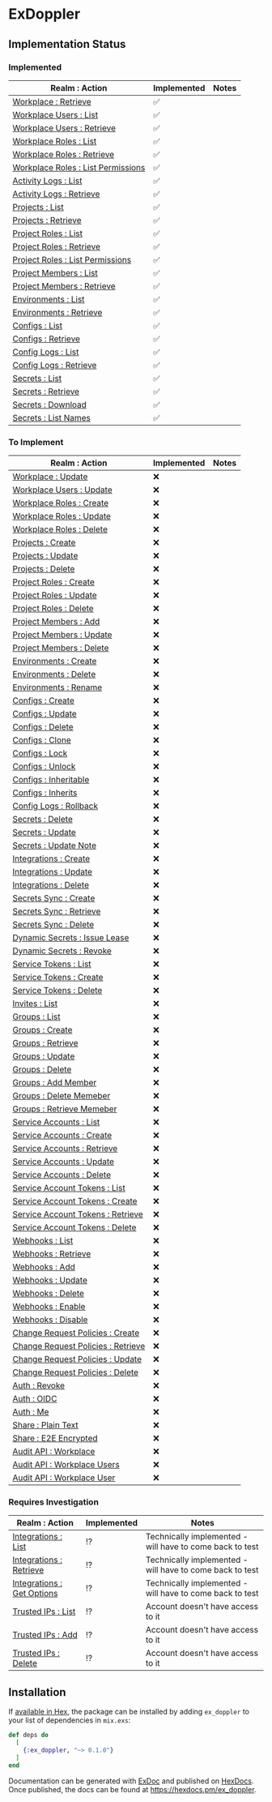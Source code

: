 # ExDoppler

## Implementation Status

### Implemented 

| Realm : Action                                                                                            | Implemented | Notes |
|-----------------------------------------------------------------------------------------------------------|-------------|-------|
| [Workplace : Retrieve](https://docs.doppler.com/reference/workplace-get)                                  | ✅           |       |
| [Workplace Users : List](https://docs.doppler.com/reference/users-list)                                   | ✅           |       |
| [Workplace Users : Retrieve](https://docs.doppler.com/reference/users-get)                                | ✅           |       |
| [Workplace Roles : List](https://docs.doppler.com/reference/workplace_roles-list)                         | ✅           |       |
| [Workplace Roles : Retrieve](https://docs.doppler.com/reference/workplace_roles-get)                      | ✅           |       |
| [Workplace Roles : List Permissions](https://docs.doppler.com/reference/workplace_roles-list_permissions) | ✅           |       |
| [Activity Logs : List](https://docs.doppler.com/reference/activity_logs-list)                             | ✅           |       |
| [Activity Logs : Retrieve](https://docs.doppler.com/reference/activity_logs-retrieve)                     | ✅           |       |
| [Projects : List](https://docs.doppler.com/reference/projects-list)                                       | ✅           |       |
| [Projects : Retrieve](https://docs.doppler.com/reference/projects-get)                                    | ✅           |       |
| [Project Roles : List](https://docs.doppler.com/reference/project_roles-list)                             | ✅           |       |
| [Project Roles : Retrieve](https://docs.doppler.com/reference/project_roles-get)                          | ✅           |       |
| [Project Roles : List Permissions](https://docs.doppler.com/reference/project_roles-list_permissions)     | ✅           |       |
| [Project Members : List](https://docs.doppler.com/reference/project_members-list)                         | ✅           |       |
| [Project Members : Retrieve](https://docs.doppler.com/reference/project_members-get)                      | ✅           |       |
| [Environments : List](https://docs.doppler.com/reference/environments-list)                               | ✅           |       |
| [Environments : Retrieve](https://docs.doppler.com/reference/environments-get)                            | ✅           |       |
| [Configs : List](https://docs.doppler.com/reference/configs-list)                                         | ✅           |       |
| [Configs : Retrieve](https://docs.doppler.com/reference/configs-get)                                      | ✅           |       |
| [Config Logs : List](https://docs.doppler.com/reference/config_logs-list)                                 | ✅           |       |
| [Config Logs : Retrieve](https://docs.doppler.com/reference/config_logs-get)                              | ✅           |       |
| [Secrets : List](https://docs.doppler.com/reference/secrets-list)                                         | ✅           |       |
| [Secrets : Retrieve](https://docs.doppler.com/reference/secrets-get)                                      | ✅           |       |
| [Secrets : Download](https://docs.doppler.com/reference/secrets-download)                                 | ✅           |       |
| [Secrets : List Names](https://docs.doppler.com/reference/secrets-names)                                  | ✅           |       |

### To Implement

| Realm : Action                                                                                        | Implemented | Notes |
|-------------------------------------------------------------------------------------------------------|-------------|-------|
| [Workplace : Update](https://docs.doppler.com/reference/workplace-update)                             | ❌           |       |
| [Workplace Users : Update](https://docs.doppler.com/reference/users-update)                           | ❌           |       |
| [Workplace Roles : Create](https://docs.doppler.com/reference/workplace_roles-create)                 | ❌           |       |
| [Workplace Roles : Update](https://docs.doppler.com/reference/workplace_roles-update)                 | ❌           |       |
| [Workplace Roles : Delete](https://docs.doppler.com/reference/workplace_roles-delete)                 | ❌           |       |
| [Projects : Create](https://docs.doppler.com/reference/projects-create)                               | ❌           |       |
| [Projects : Update](https://docs.doppler.com/reference/projects-update)                               | ❌           |       |
| [Projects : Delete](https://docs.doppler.com/reference/projects-update)                               | ❌           |       |
| [Project Roles : Create](https://docs.doppler.com/reference/project_roles-create)                     | ❌           |       |
| [Project Roles : Update](https://docs.doppler.com/reference/project_roles-update)                     | ❌           |       |
| [Project Roles : Delete](https://docs.doppler.com/reference/project_roles-delete)                     | ❌           |       |
| [Project Members : Add](https://docs.doppler.com/reference/project_members-add)                       | ❌           |       |
| [Project Members : Update](https://docs.doppler.com/reference/project_members-update)                 | ❌           |       |
| [Project Members : Delete](https://docs.doppler.com/reference/project_members-delete)                 | ❌           |       |
| [Environments : Create](https://docs.doppler.com/reference/environments-create)                       | ❌           |       |
| [Environments : Delete](https://docs.doppler.com/reference/environments-delete)                       | ❌           |       |
| [Environments : Rename](https://docs.doppler.com/reference/environments-rename)                       | ❌           |       |
| [Configs : Create](https://docs.doppler.com/reference/configs-create)                                 | ❌           |       |
| [Configs : Update](https://docs.doppler.com/reference/configs-update)                                 | ❌           |       |
| [Configs : Delete](https://docs.doppler.com/reference/configs-delete)                                 | ❌           |       |
| [Configs : Clone](https://docs.doppler.com/reference/configs-clone)                                   | ❌           |       |
| [Configs : Lock](https://docs.doppler.com/reference/configs-lock)                                     | ❌           |       |
| [Configs : Unlock](https://docs.doppler.com/reference/configs-unlock)                                 | ❌           |       |
| [Configs : Inheritable](https://docs.doppler.com/reference/configs-inheritable)                       | ❌           |       |
| [Configs : Inherits](https://docs.doppler.com/reference/configs-inherits)                             | ❌           |       |
| [Config Logs : Rollback](https://docs.doppler.com/reference/config_logs-rollback)                     | ❌           |       |
| [Secrets : Delete](https://docs.doppler.com/reference/secrets-delete)                                 | ❌           |       |
| [Secrets : Update](https://docs.doppler.com/reference/secrets-update)                                 | ❌           |       |
| [Secrets : Update Note](https://docs.doppler.com/reference/secrets-update_note)                       | ❌           |       |
| [Integrations : Create](https://docs.doppler.com/reference/integrations-create)                       | ❌           |       |
| [Integrations : Update](https://docs.doppler.com/reference/integrations-update)                       | ❌           |       |
| [Integrations : Delete](https://docs.doppler.com/reference/integrations-delete)                       | ❌           |       |
| [Secrets Sync : Create](https://docs.doppler.com/reference/syncs-create)                              | ❌           |       |
| [Secrets Sync : Retrieve](https://docs.doppler.com/reference/syncs-get)                               | ❌           |       |
| [Secrets Sync : Delete](https://docs.doppler.com/reference/syncs-delete)                              | ❌           |       |
| [Dynamic Secrets : Issue Lease](https://docs.doppler.com/reference/dynamic_secrets-issue_lease)       | ❌           |       |
| [Dynamic Secrets : Revoke](https://docs.doppler.com/reference/dynamic_secrets-revoke_lease)           | ❌           |       |
| [Service Tokens : List](https://docs.doppler.com/reference/service_tokens-list)                       | ❌           |       |
| [Service Tokens : Create](https://docs.doppler.com/reference/service_tokens-create)                   | ❌           |       |
| [Service Tokens : Delete](https://docs.doppler.com/reference/service_tokens-delete)                   | ❌           |       |
| [Invites : List](https://docs.doppler.com/reference/invites-list)                                     | ❌           |       |
| [Groups : List](https://docs.doppler.com/reference/groups-list)                                       | ❌           |       |
| [Groups : Create](https://docs.doppler.com/reference/groups-create)                                   | ❌           |       |
| [Groups : Retrieve](https://docs.doppler.com/reference/groups-get)                                    | ❌           |       |
| [Groups : Update](https://docs.doppler.com/reference/groups-update)                                   | ❌           |       |
| [Groups : Delete](https://docs.doppler.com/reference/groups-delete)                                   | ❌           |       |
| [Groups : Add Member](https://docs.doppler.com/reference/groups-add_member)                           | ❌           |       |
| [Groups : Delete Memeber](https://docs.doppler.com/reference/groups-delete_member)                    | ❌           |       |
| [Groups : Retrieve Memeber](https://docs.doppler.com/reference/retrieve-member)                       | ❌           |       |
| [Service Accounts : List](https://docs.doppler.com/reference/service_accounts-list)                   | ❌           |       |
| [Service Accounts : Create](https://docs.doppler.com/reference/service_accounts-create)               | ❌           |       |
| [Service Accounts : Retrieve](https://docs.doppler.com/reference/service_accounts-get)                | ❌           |       |
| [Service Accounts : Update](https://docs.doppler.com/reference/service_accounts-update)               | ❌           |       |
| [Service Accounts : Delete](https://docs.doppler.com/reference/service_accounts-delete)               | ❌           |       |
| [Service Account Tokens : List](https://docs.doppler.com/reference/service_account_tokens-list)       | ❌           |       |
| [Service Account Tokens : Create](https://docs.doppler.com/reference/service_account_tokens-create)   | ❌           |       |
| [Service Account Tokens : Retrieve](https://docs.doppler.com/reference/service_account_tokens-get)    | ❌           |       |
| [Service Account Tokens : Delete](https://docs.doppler.com/reference/service_account_tokens-delete)   | ❌           |       |
| [Webhooks : List](https://docs.doppler.com/reference/webhooks-list)                                   | ❌           |       |
| [Webhooks : Retrieve](https://docs.doppler.com/reference/webhooks-get)                                | ❌           |       |
| [Webhooks : Add](https://docs.doppler.com/reference/webhooks-add)                                     | ❌           |       |
| [Webhooks : Update](https://docs.doppler.com/reference/webhooks-update)                               | ❌           |       |
| [Webhooks : Delete](https://docs.doppler.com/reference/webhooks-delete)                               | ❌           |       |
| [Webhooks : Enable](https://docs.doppler.com/reference/webhooks-enable)                               | ❌           |       |
| [Webhooks : Disable](https://docs.doppler.com/reference/webhooks-disable)                             | ❌           |       |
| [Change Request Policies : Create](https://docs.doppler.com/reference/change-request-policies-create) | ❌           |       |
| [Change Request Policies : Retrieve](https://docs.doppler.com/reference/change-request-policies-get)  | ❌           |       |
| [Change Request Policies : Update](https://docs.doppler.com/reference/change-request-policies-update) | ❌           |       |
| [Change Request Policies : Delete](https://docs.doppler.com/reference/change-request-policies-delete) | ❌           |       |
| [Auth : Revoke](https://docs.doppler.com/reference/auth-revoke)                                       | ❌           |       |
| [Auth : OIDC](https://docs.doppler.com/reference/auth-oidc)                                           | ❌           |       |
| [Auth : Me](https://docs.doppler.com/reference/auth-me)                                               | ❌           |       |
| [Share : Plain Text](https://docs.doppler.com/reference/share-secret)                                 | ❌           |       |
| [Share : E2E Encrypted](https://docs.doppler.com/reference/share-secret-encrypted)                    | ❌           |       |
| [Audit API : Workplace](https://docs.doppler.com/reference/audit-get_workplace)                       | ❌           |       |
| [Audit API : Workplace Users](https://docs.doppler.com/reference/audit-list_users)                    | ❌           |       |
| [Audit API : Workplace User](https://docs.doppler.com/reference/audit-get_user)                       | ❌           |       |


### Requires Investigation

| Realm : Action                                                                       | Implemented | Notes                                                    |
|--------------------------------------------------------------------------------------|-------------|----------------------------------------------------------|
| [Integrations : List](https://docs.doppler.com/reference/integrations-list)          | ⁉️          | Technically implemented - will have to come back to test |
| [Integrations : Retrieve](https://docs.doppler.com/reference/integrations-get)       | ⁉️          | Technically implemented - will have to come back to test |
| [Integrations : Get Options](https://docs.doppler.com/reference/get-options)         | ⁉️          | Technically implemented - will have to come back to test |
| [Trusted IPs : List](https://docs.doppler.com/reference/configs-list_trusted_ips)    | ⁉️          | Account doesn't have access to it                        |
| [Trusted IPs : Add](https://docs.doppler.com/reference/configs-add_trusted_ip)       | ⁉️          | Account doesn't have access to it                        |
| [Trusted IPs : Delete](https://docs.doppler.com/reference/configs-delete_trusted_ip) | ⁉️          | Account doesn't have access to it                        |



## Installation

If [available in Hex](https://hex.pm/docs/publish), the package can be installed
by adding `ex_doppler` to your list of dependencies in `mix.exs`:

```elixir
def deps do
  [
    {:ex_doppler, "~> 0.1.0"}
  ]
end
```

Documentation can be generated with [ExDoc](https://github.com/elixir-lang/ex_doc)
and published on [HexDocs](https://hexdocs.pm). Once published, the docs can
be found at <https://hexdocs.pm/ex_doppler>.

